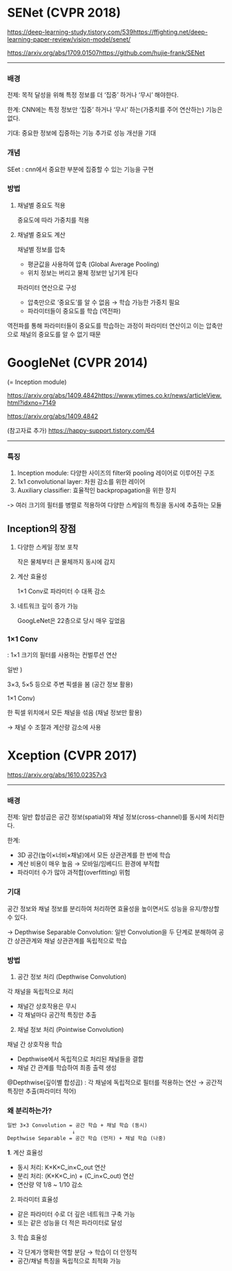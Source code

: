 # SENet (CVPR 2018)

https://deep-learning-study.tistory.com/539https://ffighting.net/deep-learning-paper-review/vision-model/senet/

https://arxiv.org/abs/1709.01507https://github.com/hujie-frank/SENet

---

### 배경

전제: 목적 달성을 위해 특정 정보를 더 ‘집중’ 하거나 ‘무시’ 해야한다.

한계: CNN에는 특정 정보만 ‘집중’ 하거나 ‘무시’ 하는(가중치를 주어 연산하는) 기능은 없다.

기대: 중요한 정보에 집중하는 기능 추가로 성능 개선을 기대

### 개념

SEet : cnn에서  중요한 부분에 집중할 수 있는 기능을 구현

### 방법

1. 채널별 중요도 적용
    
    중요도에 따라 가중치를 적용
    
2. 채널별 중요도 계산
    
    채널별 정보를 압축
    
    - 평균값을 사용하여 압축 (Global Average Pooling)
    - 위치 정보는 버리고 물체 정보만 남기게 된다
    
    파라미터 연산으로 구성
    
    - 압축만으로 ‘중요도’를 알 수 없음 → 학습 가능한 가중치 필요
    - 파라미터들이 중요도를 학습 (역전파)

역전파를 통해 파라미터들이 중요도를 학습하는 과정이 파라미터 연산이고 이는 압축만으로 채널의 중요도를 알 수 없기 때문

# GoogleNet (CVPR 2014)

(= Inception module)

https://arxiv.org/abs/1409.4842https://www.ytimes.co.kr/news/articleView.html?idxno=7149

https://arxiv.org/abs/1409.4842

(참고자료 추가) https://happy-support.tistory.com/64

---

### 특징

1. Inception module: 다양한 사이즈의 filter와 pooling 레이어로 이루어진 구조
2. 1x1 convolutional layer: 차원 감소를 위한 레이어
3. Auxiliary classifier: 효율적인 backpropagation을 위한 장치

-> 여러 크기의 필터를 병렬로 적용하여 다양한 스케일의 특징을 동시에 추출하는 모듈

## Inception의 장점

1.  다양한 스케일 정보 포착
    
    작은 물체부터 큰 물체까지 동시에 감지
    
2. 계산 효율성
    
    1×1 Conv로 파라미터 수 대폭 감소
    
3. 네트워크 깊이 증가 가능
    
    GoogLeNet은 22층으로 당시 매우 깊었음
    

### 1×1 Conv

: 1×1 크기의 필터를 사용하는 컨벌루션 연산

일반 )

3×3, 5×5 등으로 주변 픽셀을 봄 (공간 정보 활용)

1×1 Conv)

한 픽셀 위치에서 모든 채널을 섞음 (채널 정보만 활용)

→ 채널 수 조절과 계산량 감소에 사용

# Xception (CVPR 2017)

https://arxiv.org/abs/1610.02357v3

---

### 배경

전제: 일반 합성곱은 공간 정보(spatial)와 채널 정보(cross-channel)를 동시에 처리한다.

한계:

- 3D 공간(높이×너비×채널)에서 모든 상관관계를 한 번에 학습
- 계산 비용이 매우 높음 → 모바일/임베디드 환경에 부적합
- 파라미터 수가 많아 과적합(overfitting) 위험

### 기대

공간 정보와 채널 정보를 분리하여 처리하면 효율성을 높이면서도 성능을 유지/향상할 수 있다.

→ Depthwise Separable Convolution: 일반 Convolution을 두 단계로 분해하여 공간 상관관계와 채널 상관관계를 독립적으로 학습

### 방법

1. 공간 정보 처리 (Depthwise Convolution)

각 채널을 독립적으로 처리

- 채널간 상호작용은 무시
- 각 채널마다 공간적 특징만 추출

2. 채널 정보 처리 (Pointwise Convolution)

채널 간 상호작용 학습

- Depthwise에서 독립적으로 처리된 채널들을 결합
- 채널 간 관계를 학습하여 최종 출력 생성

@Depthwise(깊이별 합성곱) : 각 채널에 독립적으로 필터를 적용하는 연산 → 공간적 특징만 추출(파라미터 적어)

### 왜 분리하는가?

```html
일반 3×3 Convolution = 공간 학습 + 채널 학습 (동시)
                     ↓
Depthwise Separable = 공간 학습 (먼저) + 채널 학습 (나중)
```

**1**. 계산 효율성

- 동시 처리: K×K×C_in×C_out 연산
- 분리 처리: (K×K×C_in) + (C_in×C_out) 연산
- 연산량 약 1/8 ~ 1/10 감소

2. 파라미터 효율성

- 같은 파라미터 수로 더 깊은 네트워크 구축 가능
- 또는 같은 성능을 더 적은 파라미터로 달성

3. 학습 효율성

- 각 단계가 명확한 역할 분담 → 학습이 더 안정적
- 공간/채널 특징을 독립적으로 최적화 가능
